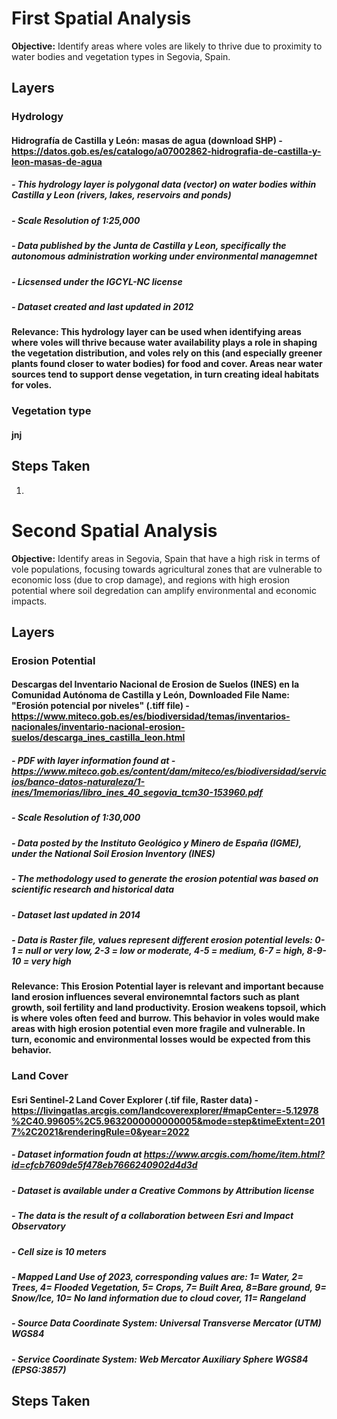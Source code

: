 # **First Spatial Analysis**
**Objective:** Identify areas where voles are likely to thrive due to proximity to water bodies and vegetation types in Segovia, Spain.

## Layers

### Hydrology
  #### Hidrografía de Castilla y León: masas de agua (download SHP) - https://datos.gob.es/es/catalogo/a07002862-hidrografia-de-castilla-y-leon-masas-de-agua
##### - This hydrology layer is polygonal data (vector) on water bodies within Castilla y Leon (rivers, lakes, reservoirs and ponds)
##### - Scale Resolution of 1:25,000
##### - Data published by the Junta de Castilla y Leon, specifically the autonomous administration working under environmental managemnet
##### - Licsensed under the IGCYL-NC license
##### - Dataset created and last updated in 2012
#### **Relevance**: This hydrology layer can be used when identifying areas where voles will thrive because water availability plays a role in shaping the vegetation distribution, and voles rely on this (and especially greener plants found closer to water bodies) for food and cover. Areas near water sources tend to support dense vegetation, in turn creating ideal habitats for voles. 


### Vegetation type
#### jnj


## Steps Taken
1. 

# **Second Spatial Analysis**
**Objective:** Identify areas in Segovia, Spain that have a high risk in terms of vole populations, focusing towards agricultural zones that are vulnerable to economic loss (due to crop damage), and regions with high erosion potential where soil degredation can amplify environmental and economic impacts. 

## Layers

### Erosion Potential 
  #### Descargas del Inventario Nacional de Erosion de Suelos (INES) en la Comunidad Autónoma de Castilla y León, Downloaded File Name: "Erosión potencial por niveles" (.tiff file) - https://www.miteco.gob.es/es/biodiversidad/temas/inventarios-nacionales/inventario-nacional-erosion-suelos/descarga_ines_castilla_leon.html 
##### - PDF with layer information found at - https://www.miteco.gob.es/content/dam/miteco/es/biodiversidad/servicios/banco-datos-naturaleza/1-ines/1memorias/libro_ines_40_segovia_tcm30-153960.pdf 
##### - Scale Resolution of 1:30,000
##### - Data posted by the Instituto Geológico y Minero de España (IGME), under the National Soil Erosion Inventory (INES)
##### - The methodology used to generate the erosion potential was based on scientific research and historical data
##### - Dataset last updated in 2014
##### - Data is Raster file, values represent different erosion potential levels: 0-1 = null or very low, 2-3 = low or moderate, 4-5 = medium, 6-7 = high, 8-9-10 = very high
#### **Relevance**: This Erosion Potential layer is relevant and important because land erosion influences several environemntal factors such as plant growth, soil fertility and land productivity. Erosion weakens topsoil, which is where voles often feed and burrow. This behavior in voles would make areas with high erosion potential even more fragile and vulnerable. In turn, economic and environmental losses would be expected from this behavior. 


### Land Cover
  #### Esri Sentinel-2 Land Cover Explorer (.tif file, Raster data) - https://livingatlas.arcgis.com/landcoverexplorer/#mapCenter=-5.12978%2C40.99605%2C5.9632000000000005&mode=step&timeExtent=2017%2C2021&renderingRule=0&year=2022
##### - Dataset information foudn at https://www.arcgis.com/home/item.html?id=cfcb7609de5f478eb7666240902d4d3d 
##### - Dataset is available under a Creative Commons by Attribution license
##### - The data is the result of a collaboration between Esri and Impact Observatory
##### - Cell size is 10 meters
##### - Mapped Land Use of 2023, corresponding values are: 1= Water, 2= Trees, 4= Flooded Vegetation, 5= Crops, 7= Built Area, 8=Bare ground, 9= Snow/Ice, 10= No land information due to cloud cover, 11= Rangeland 
##### - Source Data Coordinate System: Universal Transverse Mercator (UTM) WGS84
##### - Service Coordinate System: Web Mercator Auxiliary Sphere WGS84 (EPSG:3857)

## Steps Taken
